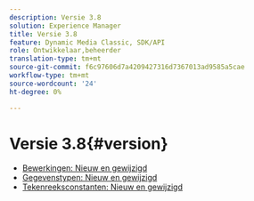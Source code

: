 ```yaml
---
description: Versie 3.8
solution: Experience Manager
title: Versie 3.8
feature: Dynamic Media Classic, SDK/API
role: Ontwikkelaar,beheerder
translation-type: tm+mt
source-git-commit: f6c97606d7a4209427316d7367013ad9585a5cae
workflow-type: tm+mt
source-wordcount: '24'
ht-degree: 0%

---
```



# Versie 3.8{#version}

* [Bewerkingen: Nieuw en gewijzigd](r-3-8-operations.md)
* [Gegevenstypen: Nieuw en gewijzigd](r-3-8-types.md)
* [Tekenreeksconstanten: Nieuw en gewijzigd](r-3-8-string-constants.md)
